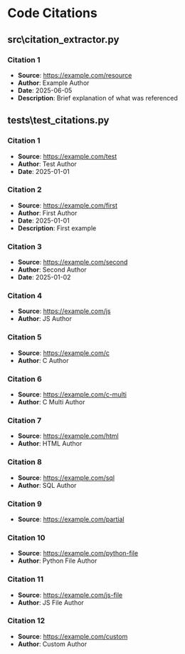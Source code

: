 # Code Citations

## src\citation_extractor.py

### Citation 1

- **Source**: https://example.com/resource
- **Author**: Example Author
- **Date**: 2025-06-05
- **Description**: Brief explanation of what was referenced

## tests\test_citations.py

### Citation 1

- **Source**: https://example.com/test
- **Author**: Test Author
- **Date**: 2025-01-01

### Citation 2

- **Source**: https://example.com/first
- **Author**: First Author
- **Date**: 2025-01-01
- **Description**: First example

### Citation 3

- **Source**: https://example.com/second
- **Author**: Second Author
- **Date**: 2025-01-02

### Citation 4

- **Source**: https://example.com/js
- **Author**: JS Author

### Citation 5

- **Source**: https://example.com/c
- **Author**: C Author

### Citation 6

- **Source**: https://example.com/c-multi
- **Author**: C Multi Author

### Citation 7

- **Source**: https://example.com/html
- **Author**: HTML Author

### Citation 8

- **Source**: https://example.com/sql
- **Author**: SQL Author

### Citation 9

- **Source**: https://example.com/partial

### Citation 10

- **Source**: https://example.com/python-file
- **Author**: Python File Author

### Citation 11

- **Source**: https://example.com/js-file
- **Author**: JS File Author

### Citation 12

- **Source**: https://example.com/custom
- **Author**: Custom Author

